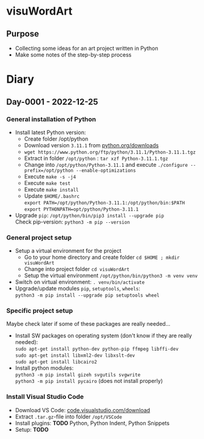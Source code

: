 # visuWordArt
## Purpose
- Collecting some ideas for an art project written in Python
- Make some notes of the step-by-step process


# Diary
## Day-0001 - 2022-12-25
### General installation of Python
- Install latest Python version: 
  - Create folder /opt/python
  - Download version `3.11.1` from [python.org/downloads](https://www.python.org/downloads/)
  - `wget https://www.python.org/ftp/python/3.11.1/Python-3.11.1.tgz`
  - Extract in folder `/opt/python` : `tar xzf Python-3.11.1.tgz`
  - Change into `/opt/python/Python-3.11.1` and execute `./configure --prefix=/opt/python --enable-optimizations`
  - Execute `make -s -j4`
  - Execute `make test`
  - Execute `make install`
  - Update `$HOME/.bashrc`  
    `export PATH=/opt/python/Python-3.11.1:/opt/python/bin:$PATH`  
    `export PYTHONPATH=opt/python/Python-3.11.1`
- Upgrade `pip`: `/opt/python/bin/pip3 install --upgrade pip`  
    Check pip-version: `python3 -m pip --version`
    
### General project setup
- Setup a virtual environment for the project
  - Go to your home directory and create folder `cd $HOME ; mkdir visuWordArt`
  - Change into project folder `cd visuWordArt`
  - Setup the virtual environment `/opt/python/bin/python3 -m venv venv`
- Switch on virtual environment: `. venv/bin/activate`
- Upgrade/update modules `pip`, `setuptools`, `wheels`:  
  `python3 -m pip install --upgrade pip setuptools wheel`
  
### Specific project setup
Maybe check later if some of these packages are really needed...
- Install SW packages on operating system (don't know if they are really needed):  
  `sudo apt-get install python-dev python-pip ffmpeg libffi-dev`  
  `sudo apt-get install libxml2-dev libxslt-dev`  
  `sudo apt-get install libcairo2`
- Install python modules:  
  `python3 -m pip install gizeh svgutils svgwrite`  
  `python3 -m pip install pycairo` (does not install properly)
  
### Install Visual Studio Code 
- Download VS Code: [code.visualstudio.com/download](https://code.visualstudio.com/download)
- Extract `.tar.gz`-file into folder `/opt/VSCode`
- Install plugins: **TODO** Python, Python Indent, Python Snippets
- Setup: **TODO**
